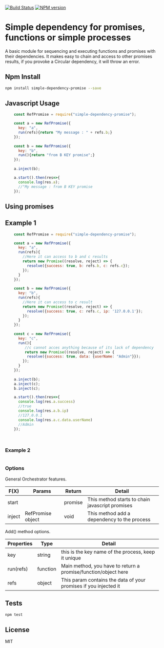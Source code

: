 [![Build Status](https://travis-ci.org/thiswallz/simple-dependency-promise.svg?branch=master)](https://travis-ci.org/thiswallz/simple-dependency-promise)
[![NPM version](https://img.shields.io/npm/v/simple-dependency-promise.svg)](https://www.npmjs.com/package/simple-dependency-promise)

# Simple dependency for promises, functions or simple processes

A basic module for sequencing and executing functions and promises with their dependencies.
It makes easy to chain and access to other promises results, if you provoke a Circular dependency, it will throw an error.


## Npm Install

```sh
npm install simple-dependency-promise --save
```

## Javascript Usage

```js
    const RefPromise = require("simple-dependency-promise");

    const a = new RefPromise({
      key: "a", 
      run(refs){return "My message : " + refs.b;}
    });
 
    const b = new RefPromise({
      key: "b", 
      run(){return "from B KEY promise";}
    });
   
    a.inject(b);

    a.start().then(res=>{
      console.log(res.a);
      //"My message : from B KEY promise
    });

```

## Using promises

## Example 1

```js
    const RefPromise = require("simple-dependency-promise");

    const a = new RefPromise({
      key: "a", 
      run(refs){
        //Here it can access to b and c results 
        return new Promise((resolve, reject) => {
          resolve({success: true, b: refs.b, c: refs.c});
        });
      }
    });
 
    const b = new RefPromise({
      key: "b", 
      run(refs){
        //Here it can access to c result 
        return new Promise((resolve, reject) => {
          resolve({success: true, c: refs.c, ip: '127.0.0.1'});
        });
      }
    });
 
    const c = new RefPromise({
      key: "c", 
      run(){
         //c cannot acces anything because of its lack of dependency
         return new Promise((resolve, reject) => {
          resolve({success: true, data: {userName: "Admin"}});
        });
      }
    });
   
    a.inject(b);
    a.inject(c);
    b.inject(c);

    a.start().then(res=>{
      console.log(res.a.success)
      //true
      console.log(res.a.b.ip)
      //127.0.0.1
      console.log(res.a.c.data.userName)
      //Admin
    });

    
```

### Example 2
```js
```

### Options

General Orchestrator features.

| F(X)          |  Params          | Return  | Detail  |
|---------------|-----------------|---------|---------|
| start      |  | promise  | This method starts to chain javascript promises|
| inject      | RefPromise object | void  | This method add a dependency to the process|

Add() method options.

| Properties              | Type    | Detail  |
|-------------------------|---------|---------|
| key | string |   this is the key name of the process, keep it unique |
| run(refs)                   | function | Main method, you have to return a promise/function/object here|
| refs | object | This param contains the data of your promises if you injected it|


## Tests

```sh
npm test
```

## License

  MIT
